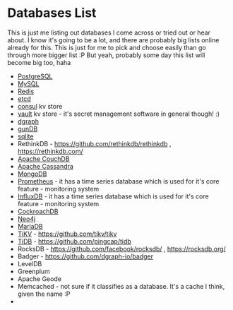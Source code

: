 # Databases List

This is just me listing out databases I come across or tried out or hear about. I know it's going to be a lot, and there are probably big lists online already for this. This is just for me to pick and choose easily than go through more bigger list :P But yeah, probably some day this list will become big too, haha

- [PostgreSQL](https://www.postgresql.org)
- [MySQL](https://www.mysql.com)
- [Redis](https://redis.io)
- [etcd](https://etcd.io)
- [consul](https://www.consul.io) kv store
- [vault](https://www.vaultproject.io) kv store - it's secret management software in general though! :)
- [dgraph](https://dgraph.io)
- [gunDB](http://gun.js.org)
- [sqlite](https://sqlite.org)
- RethinkDB - https://github.com/rethinkdb/rethinkdb , https://rethinkdb.com/
- [Apache CouchDB](https://couchdb.apache.org)
- [Apache Cassandra](https://cassandra.apache.org)
- [MongoDB](https://www.mongodb.com)
- [Prometheus](https://prometheus.io) - it has a time series database which is used for it's core feature - monitoring system
- [InfluxDB](https://www.influxdata.com) - it has a time series database which is used for it's core feature - monitoring system
- [CockroachDB](https://github.com/cockroachdb/cockroach)
- [Neo4j](https://neo4j.com)
- [MariaDB](https://mariadb.org)
- [TiKV](https://tikv.org) - https://github.com/tikv/tikv
- [TiDB](https://pingcap.com/products/tidb) - https://github.com/pingcap/tidb
- RocksDB - https://github.com/facebook/rocksdb/ , https://rocksdb.org/
- Badger - https://github.com/dgraph-io/badger
- LevelDB
- Greenplum
- Apache Geode
- Memcached - not sure if it classifies as a database. It's a cache I think, given the name :P
- 
